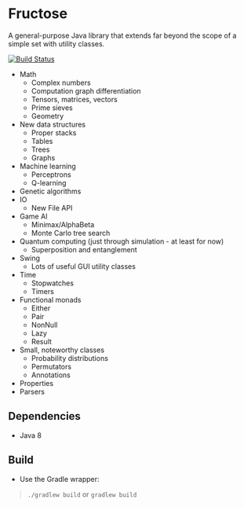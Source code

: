# Fructose
A general-purpose Java library that extends far beyond the scope of a simple set with utility classes.

[![Build Status](https://travis-ci.org/fwcd/Fructose.svg?branch=master)](https://travis-ci.org/fwcd/Fructose)

* Math
    * Complex numbers
    * Computation graph differentiation
    * Tensors, matrices, vectors
    * Prime sieves
    * Geometry
* New data structures
    * Proper stacks
    * Tables
    * Trees
    * Graphs
* Machine learning
    * Perceptrons
    * Q-learning
* Genetic algorithms
* IO
    * New File API
* Game AI
    * Minimax/AlphaBeta
    * Monte Carlo tree search
* Quantum computing (just through simulation - at least for now)
    * Superposition and entanglement
* Swing
    * Lots of useful GUI utility classes
* Time
    * Stopwatches
    * Timers
* Functional monads
    * Either
    * Pair
    * NonNull
    * Lazy
    * Result
* Small, noteworthy classes
    * Probability distributions
    * Permutators
    * Annotations
* Properties
* Parsers

## Dependencies
* Java 8

## Build
* Use the Gradle wrapper:
>`./gradlew build` or `gradlew build`
